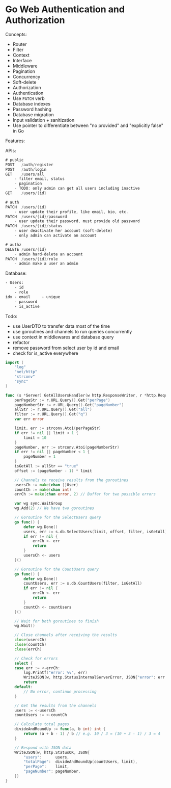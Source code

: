 # Go Web Authentication and Authorization

Concepts:

- Router
- Filter
- Context
- Interface
- Middleware
- Pagination
- Concurrency
- Soft-delete
- Authorization
- Authentication
- Use `PATCH` verb
- Database indexes
- Password hashing
- Database migration
- Input validation + sanitization
- Use pointer to differentiate between "no provided" and "explicitly false" in Go

Features:

APIs:

```rust
# public
POST   /auth/register
POST   /auth/login
GET    /users/all
    - filter email, status
    - pagination
    - TODO: only admin can get all users including inactive
GET    /users/{id}

# auth
PATCH  /users/{id}
    - user update their profile, like email, bio, etc.
PATCH  /users/{id}/password
    - user update their password, must provide old password
PATCH  /users/{id}/status
    - user deactivate her account (soft-delete)
    - only admin can activate an account

# authz
DELETE /users/{id}
    - admin hard-delete an account
PATCH  /users/{id}/role
    - admin make a user an admin
```

Database:

```txt
- Users:
    - id
    - role
idx - email     - unique
    - password
    - is_active
```

Todo:

- use UserDTO to transfer data most of the time
- use goroutines and channels to run queries concurrently
- use context in middlewares and database query
- refactor
- remove password from select user by id and email
- check for is_active everywhere

```go
import (
	"log"
	"net/http"
	"strconv"
	"sync"
)

func (s *Server) GetAllUsersHandler(w http.ResponseWriter, r *http.Request) {
	perPageStr := r.URL.Query().Get("perPage")
	pageNumberStr := r.URL.Query().Get("pageNumber")
	allStr := r.URL.Query().Get("all")
	filter := r.URL.Query().Get("q")
	var err error

	limit, err := strconv.Atoi(perPageStr)
	if err != nil || limit < 1 {
		limit = 10
	}
	pageNumber, err := strconv.Atoi(pageNumberStr)
	if err != nil || pageNumber < 1 {
		pageNumber = 1
	}
	isGetAll := allStr == "true"
	offset := (pageNumber - 1) * limit

	// Channels to receive results from the goroutines
	usersCh := make(chan []User)
	countCh := make(chan int)
	errCh := make(chan error, 2) // Buffer for two possible errors

	var wg sync.WaitGroup
	wg.Add(2) // We have two goroutines

	// Goroutine for the SelectUsers query
	go func() {
		defer wg.Done()
		users, err := s.db.SelectUsers(limit, offset, filter, isGetAll)
		if err != nil {
			errCh <- err
			return
		}
		usersCh <- users
	}()

	// Goroutine for the CountUsers query
	go func() {
		defer wg.Done()
		countUsers, err := s.db.CountUsers(filter, isGetAll)
		if err != nil {
			errCh <- err
			return
		}
		countCh <- countUsers
	}()

	// Wait for both goroutines to finish
	wg.Wait()

	// Close channels after receiving the results
	close(usersCh)
	close(countCh)
	close(errCh)

	// Check for errors
	select {
	case err := <-errCh:
		log.Printf("error: %v", err)
		WriteJSON(w, http.StatusInternalServerError, JSON{"error": err.Error()})
		return
	default:
		// No error, continue processing
	}

	// Get the results from the channels
	users := <-usersCh
	countUsers := <-countCh

	// Calculate total pages
	divideAndRoundUp := func(a, b int) int {
		return (a + b - 1) / b // e.g. 10 / 3 = (10 + 3 - 1) / 3 = 4
	}

	// Respond with JSON data
	WriteJSON(w, http.StatusOK, JSON{
		"users":      users,
		"totalPage":  divideAndRoundUp(countUsers, limit),
		"perPage":    limit,
		"pageNumber": pageNumber,
	})
}
```

